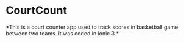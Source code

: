 # CourtCount
*This is a court counter app used to track scores in basketball game between two teams. it was coded in ionic 3
*
